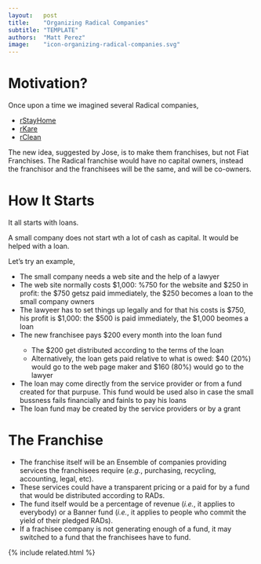 ```yaml
---
layout:   post
title:    "Organizing Radical Companies"
subtitle: "TEMPLATE"
authors:  "Matt Perez"
image:    "icon-organizing-radical-companies.svg"
---
```


<div style='display:none; '>
 <p>Once upon a time we described several Radical companies. This is another motivation.</p>
</div>

<h1>Motivation?</h1>
 <p>Once upon a time we imagined several Radical companies,</p>
  <ul>
   <li><a href="https://radicalcompanies.com/2022/05/12/rstayhome" target="_blank">rStayHome</a></li>
   <li><a href="https://radicalcompanies.com/2022/05/13/rkare" target="_blank">rKare</a></li>
   <li><a href="https://radicalcompanies.com/2022/05/14/rclean" target="_blank">rClean</a></li>
  </ul>
 <p>The new idea, suggested by Jose, is to make them franchises, but not Fiat Franchises. The Radical franchise would have no capital owners, instead the franchisor and the franchisees will be the same, and will be co-owners.</p>

 <h1>How It Starts</h1>
  <p>It all starts with loans.</p>
  <p>A small company does not start wth a lot of cash as capital. It would be helped with a loan.</p>
  <p>Let&rsquo;s try an example,</p>
   <ul>
    <li>The small company needs a web site and the help of a lawyer</li>
    <li>The web site normally costs $1,000: %750 for the website and $250 in profit: the $750 getsz paid immediately, the $250 becomes a loan to the small company owners</li>
    <li>The lawyeer has to set things up legally and for that his costs is $750, his profit is $1,000: the $500 is paid immediately, the $1,000 beomes a loan</li>
    <li>The new franchisee pays $200 every month into the loan fund</li>
     <ul>
      <li>The $200 get distributed according to the terms of the loan</li>
      <li>Alternatively, the loan gets paid relative to what is owed: $40 (20%) would go to the web page maker and $160 (80%) would go to the lawyer</li>
     </ul>
    <li>The loan may come directly from the service provider or from a fund created for that purpuse. This fund would be used also in case the small bussness fails financially and fainls to pay his loans</li>
    <li>The loan fund may be created by the service providers or by a grant</li>
   </ul>

<h1>The Franchise</h1>
 <ul>
  <li>The franchise itself will be an Ensemble of companies providing services the franchisees require (<em>e.g.</em>, purchasing, recycling, accounting, legal, etc).</li>
  <li>These services could have a transparent pricing or a paid for by a fund that would be distributed according to RADs.</li>
  <li>The fund itself would be a percentage of revenue (<em>i.e.</em>, it applies to everybody) or a Banner fund (<em>i.e.</em>, it applies to people who commit the yield of their pledged RADs).</li>
  <li>If a frachisee company is not generating enough of a fund, it may switched to a fund that the franchisees have to fund.</li>
 </ul>

{% include related.html %}